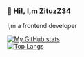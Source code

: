 ### 👋 Hi!, I,m ZituzZ34
I,m a frontend developer

[![My GitHub stats](https://github-readme-stats.vercel.app/api?username=ZituzZ34&show_icons=true&theme=dracula)](https://github.com/ZituzZ34/github-readme-stats)  
[![Top Langs](https://github-readme-stats.vercel.app/api/top-langs/?username=ZituzZ34&layout=compact&theme=dracula)](https://github.com/ZituzZ34/github-readme-stats)

